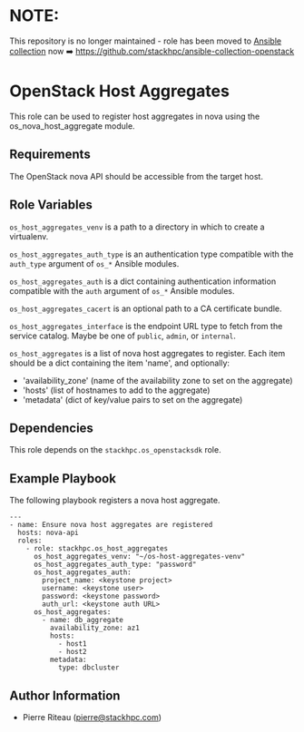 # NOTE:

This repository is no longer maintained - role has been moved to [Ansible
collection](https://docs.ansible.com/ansible/latest/collections_guide/index.html)
now ➡️ https://github.com/stackhpc/ansible-collection-openstack

OpenStack Host Aggregates
=========================

This role can be used to register host aggregates in nova using the
os\_nova\_host\_aggregate module.

Requirements
------------

The OpenStack nova API should be accessible from the target host.

Role Variables
--------------

`os_host_aggregates_venv` is a path to a directory in which to create a
virtualenv.

`os_host_aggregates_auth_type` is an authentication type compatible with the
`auth_type` argument of `os_*` Ansible modules.

`os_host_aggregates_auth` is a dict containing authentication information
compatible with the `auth` argument of `os_*` Ansible modules.

`os_host_aggregates_cacert` is an optional path to a CA certificate bundle.

`os_host_aggregates_interface` is the endpoint URL type to fetch from the
service catalog. Maybe be one of `public`, `admin`, or `internal`.

`os_host_aggregates` is a list of nova host aggregates to register. Each item
should be a dict containing the item 'name', and optionally:

* 'availability_zone' (name of the availability zone to set on the aggregate)
* 'hosts' (list of hostnames to add to the aggregate)
* 'metadata' (dict of key/value pairs to set on the aggregate)

Dependencies
------------

This role depends on the `stackhpc.os_openstacksdk` role.

Example Playbook
----------------

The following playbook registers a nova host aggregate.

    ---
    - name: Ensure nova host aggregates are registered
      hosts: nova-api
      roles:
        - role: stackhpc.os_host_aggregates
          os_host_aggregates_venv: "~/os-host-aggregates-venv"
          os_host_aggregates_auth_type: "password"
          os_host_aggregates_auth:
            project_name: <keystone project>
            username: <keystone user>
            password: <keystone password>
            auth_url: <keystone auth URL>
          os_host_aggregates:
            - name: db_aggregate
              availability_zone: az1
              hosts:
                - host1
                - host2
              metadata:
                type: dbcluster

Author Information
------------------

- Pierre Riteau (<pierre@stackhpc.com>)
